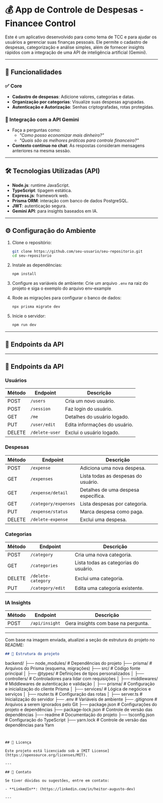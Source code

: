 # 💰 App de Controle de Despesas - Financee Control

Este é um aplicativo desenvolvido para como tema de TCC e para ajudar os usuários a gerenciar suas finanças pessoais. Ele permite o cadastro de despesas, categorização e análise simples, além de fornecer insights rápidos com a integração de uma API de inteligência artificial (Gemini).

---

## 🚀 Funcionalidades

### ✅ Core
- **Cadastro de despesas**: Adicione valores, categorias e datas.
- **Organização por categorias**: Visualize suas despesas agrupadas.
- **Autenticação e Autorização**: Senhas criptografadas, rotas protegidas.

### 🤖 Integração com a API Gemini
- Faça a perguntas como:
  - *"Como posso economizar mais dinheiro?"*
  - *"Quais são as melhores práticas para controle financeiro?"*
- **Contexto contínuo no chat**: As respostas consideram mensagens anteriores na mesma sessão.

---

## 🛠️ Tecnologias Utilizadas (API)

- **Node.js**: runtime JavaScript.
- **TypeScript**: tipagem estática.
- **Express.js**: framework web.
- **Prisma ORM**: interação com banco de dados PostgreSQL.
- **JWT**: autenticação segura.
- **Gemini API**: para insights baseados em IA.

---

## ⚙️ Configuração do Ambiente

1. Clone o repositório:
   ```bash
   git clone https://github.com/seu-usuario/seu-repositorio.git
   cd seu-repositorio
   ```

2. Instale as dependências:
   ```bash
   npm install
   ```

3. Configure as variáveis de ambiente:
   Crie um arquivo `.env` na raiz do projeto e siga o exemplo do arquivo env-example
   

4. Rode as migrações para configurar o banco de dados:
    ```bash
   npx prisma migrate dev
   ```

5. Inicie o servidor:
    ```bash
   npm run dev
   ```

---

## 🔗 Endpoints da API


---

## 📖 Endpoints da API

### **Usuários**
| Método | Endpoint             | Descrição                     |
|--------|----------------------|-------------------------------|
| POST   | `/users`             | Cria um novo usuário.         |
| POST   | `/session`           | Faz login do usuário.         |
| GET    | `/me`                | Detalhes do usuário logado.   |
| PUT    | `/user/edit`         | Edita informações do usuário. |
| DELETE | `/delete-user`       | Exclui o usuário logado.      |

### **Despesas**
| Método | Endpoint               | Descrição                               |
|--------|------------------------|-----------------------------------------|
| POST   | `/expense`             | Adiciona uma nova despesa.             |
| GET    | `/expenses`            | Lista todas as despesas do usuário.    |
| GET    | `/expense/detail`      | Detalhes de uma despesa específica.    |
| GET    | `/category/expenses`   | Lista despesas por categoria.          |
| PUT    | `/expense/status`      | Marca despesa como paga.               |
| DELETE | `/delete-expense`      | Exclui uma despesa.                    |

### **Categorias**
| Método | Endpoint               | Descrição                                |
|--------|------------------------|------------------------------------------|
| POST   | `/category`            | Cria uma nova categoria.                |
| GET    | `/categories`          | Lista todas as categorias do usuário.   |
| DELETE | `/delete-category`     | Exclui uma categoria.                   |
| PUT    | `/category/edit`       | Edita uma categoria existente.          |

### **IA Insights**
| Método | Endpoint         | Descrição                         |
|--------|------------------|-------------------------------------|
| POST   | `/api/insight`   | Gera insights com base na pergunta. |


---

Com base na imagem enviada, atualizei a seção de estrutura do projeto no README:

```markdown
## 📂 Estrutura do projeto

```
backend/
├── node_modules/          # Dependências do projeto
├── prisma/                # Arquivos do Prisma (esquema, migrações)
├── src/                   # Código fonte principal
│   ├── @types/            # Definições de tipos personalizados
│   ├── controllers/       # Controladores para lidar com requisições
│   ├── middlewares/       # Middlewares de autenticação e validação
│   ├── prisma/            # Configuração e inicialização do cliente Prisma
│   ├── services/          # Lógica de negócios e serviços
│   ├── router.ts          # Configuração das rotas
│   ├── server.ts          # Inicialização do servidor
├── .env                   # Variáveis de ambiente
├── .gitignore             # Arquivos a serem ignorados pelo Git
├── package.json           # Configurações do projeto e dependências
├── package-lock.json      # Controle de versão das dependências
├── readme                 # Documentação do projeto
├── tsconfig.json          # Configuração do TypeScript
├── yarn.lock              # Controle de versão das dependências para Yarn
```


## 📝 Licença

Este projeto está licenciado sob a [MIT License](https://opensource.org/licenses/MIT).

---

## 💬 Contato

Se tiver dúvidas ou sugestões, entre em contato:

- **LinkedIn**: (https://linkedin.com/in/heitor-augusto-dev)

---

